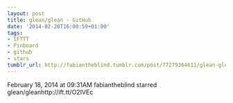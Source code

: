 ```yaml
---
layout: post
title: glean/glean · GitHub
date: '2014-02-20T16:00:59+01:00'
tags:
- IFTTT
- Pinboard
- github
- stars
tumblr_url: http://fabiantheblind.tumblr.com/post/77279364611/glean-glean-github
---
```

February 18, 2014 at 09:31AM
fabiantheblind starred glean/gleanhttp://ift.tt/O2IVEc
